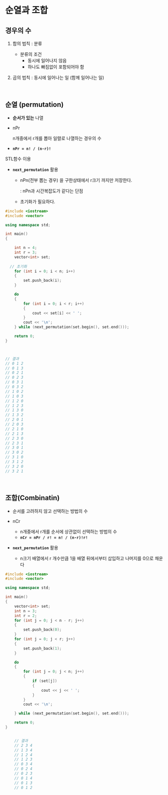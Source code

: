 # 순열과 조합

## 경우의 수 

1. 합의 법칙 : 분류
   - 분류의 조건
     - 동시에 일어나지 않음
     - 하나도 빠짐없이 포함되어야 함

2. 곱의 법칙 : 동시에 일어나는 일 (함께 일어나는 일)

<br/> 

## 순열 (permutation)

- **순서가 있는** 나열

- nPr

  n개중에서 r개를 뽑아 일렬로 나열하는 경우의 수

- **`nPr = n! / (n-r)!`** 

STL함수 이용

- **`next_permutation`**   활용

  - nPn(전부 뽑는 경우) 을 구한상태에서 r크기 까지만 저장한다.

    : nPn과 시간복잡도가 같다는 단점

  - 초기화가 필요하다.

```c++
#include <iostream>
#include <vector>

using namespace std;

int main()
{

    int n = 4;
    int r = 3;
    vector<int> set;
  
  // 초기화	
    for (int i = 0; i < n; i++)
    {
        set.push_back(i);
    }

    do
    {
        for (int i = 0; i < r; i++)
        {
            cout << set[i] << ' ';
        }
        cout << '\n';
    } while (next_permutation(set.begin(), set.end()));

    return 0;
}



// 결과 
// 0 1 2 
// 0 1 3 
// 0 2 1 
// 0 2 3 
// 0 3 1 
// 0 3 2 
// 1 0 2 
// 1 0 3 
// 1 2 0 
// 1 2 3 
// 1 3 0 
// 1 3 2 
// 2 0 1 
// 2 0 3 
// 2 1 0 
// 2 1 3 
// 2 3 0 
// 2 3 1 
// 3 0 1 
// 3 0 2 
// 3 1 0 
// 3 1 2 
// 3 2 0 
// 3 2 1 
```

<br/> 

## 조합(Combinatin)

- 순서를 고려하지 않고 선택하는 방법의 수
- nCr
  - n개중에서 r개를 순서에 상관없이 선택하는 방법의 수 
  - **`nCr = nPr / r! = n! / (n-r)!r!`** 

- **`next_permutation`**   활용
  - n크기 배열에서 r 개수만큼 1을 배열 뒤에서부터 삽입하고 나머지를  0으로 채운다



```c++
#include <iostream>
#include <vector>

using namespace std;

int main()
{
    vector<int> set;
    int n = 3;
    int r = 2;
    for (int j = 0; j < n - r; j++)
    {
        set.push_back(0);
    }
    for (int j = 0; j < r; j++)
    {
        set.push_back(1);
    }

    do
    {
        for (int j = 0; j < n; j++)
        {
            if (set[j])
            {
                cout << j << ' ';
            }
        }
        cout << '\n';

    } while (next_permutation(set.begin(), set.end()));

    return 0;
}


    // 결과
    // 2 3 4 
    // 1 3 4 
    // 1 2 4 
    // 1 2 3 
    // 0 3 4 
    // 0 2 4 
    // 0 2 3 
    // 0 1 4 
    // 0 1 3 
    // 0 1 2 
```

